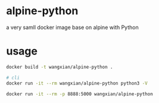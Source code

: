 # alpine-python
a very samll docker image base on alpine with Python

# usage

```bash
docker build -t wangxian/alpine-python .

# cli
docker run -it --rm wangxian/alpine-python python3 -V

docker run -it --rm -p 8888:5000 wangxian/alpine-python
```